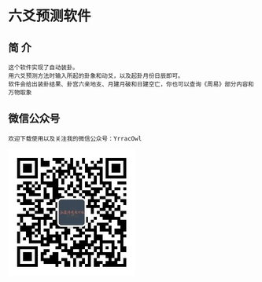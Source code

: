 # 六爻预测软件
## 简  介
    这个软件实现了自动装卦。
    用六爻预测方法时输入所起的卦象和动爻，以及起卦月份日辰即可。
    软件会给出装卦结果、卦宫六亲地支、月建月破和日建空亡，你也可以查询《周易》部分内容和万物取象

## 微信公众号
    欢迎下载使用以及关注我的微信公众号：YrracOwl

![Alt text](https://github.com/YrracOwl/EXE_Files/raw/master/%E4%BA%8C%E7%BB%B4%E7%A0%81.jpg)
